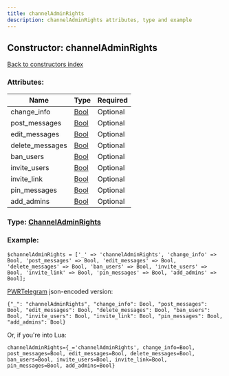 ```yaml
---
title: channelAdminRights
description: channelAdminRights attributes, type and example
---
```

## Constructor: channelAdminRights  
[Back to constructors index](index.md)



### Attributes:

| Name     |    Type       | Required |
|----------|---------------|----------|
|change\_info|[Bool](../types/Bool.md) | Optional|
|post\_messages|[Bool](../types/Bool.md) | Optional|
|edit\_messages|[Bool](../types/Bool.md) | Optional|
|delete\_messages|[Bool](../types/Bool.md) | Optional|
|ban\_users|[Bool](../types/Bool.md) | Optional|
|invite\_users|[Bool](../types/Bool.md) | Optional|
|invite\_link|[Bool](../types/Bool.md) | Optional|
|pin\_messages|[Bool](../types/Bool.md) | Optional|
|add\_admins|[Bool](../types/Bool.md) | Optional|



### Type: [ChannelAdminRights](../types/ChannelAdminRights.md)


### Example:

```
$channelAdminRights = ['_' => 'channelAdminRights', 'change_info' => Bool, 'post_messages' => Bool, 'edit_messages' => Bool, 'delete_messages' => Bool, 'ban_users' => Bool, 'invite_users' => Bool, 'invite_link' => Bool, 'pin_messages' => Bool, 'add_admins' => Bool];
```  

[PWRTelegram](https://pwrtelegram.xyz) json-encoded version:

```
{"_": "channelAdminRights", "change_info": Bool, "post_messages": Bool, "edit_messages": Bool, "delete_messages": Bool, "ban_users": Bool, "invite_users": Bool, "invite_link": Bool, "pin_messages": Bool, "add_admins": Bool}
```


Or, if you're into Lua:  


```
channelAdminRights={_='channelAdminRights', change_info=Bool, post_messages=Bool, edit_messages=Bool, delete_messages=Bool, ban_users=Bool, invite_users=Bool, invite_link=Bool, pin_messages=Bool, add_admins=Bool}

```


